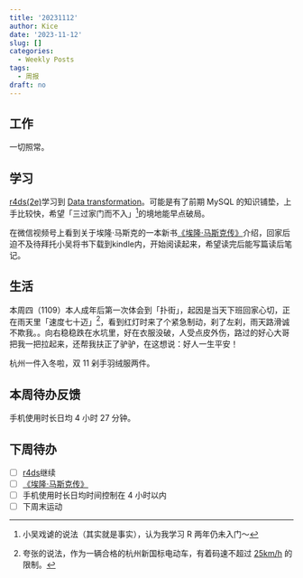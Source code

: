 ```yaml
---
title: '20231112'
author: Kice
date: '2023-11-12'
slug: []
categories:
  - Weekly Posts
tags:
  - 周报
draft: no
---
```



## 工作

一切照常。

## 学习

[r4ds(2e)](https://r4ds.had.co.nz/)学习到 [Data transformation](https://r4ds.hadley.nz/data-transform)。可能是有了前期 MySQL 的知识铺垫，上手比较快，希望「三过家门而不入」[^1]的境地能早点破局。

在微信视频号上看到关于埃隆·马斯克的一本新书[《埃隆·马斯克传》](https://book.douban.com/subject/36518892/)介绍，回家后迫不及待拜托小吴将书下载到kindle内，开始阅读起来，希望读完后能写篇读后笔记。
      

## 生活

本周四（1109）本人成年后第一次体会到「扑街」，起因是当天下班回家心切，正在雨天里「速度七十迈」[^2]，看到红灯时来了个紧急制动，刹了左刹，雨天路滑诚不欺我。。向右稳稳跌在水坑里，好在衣服没破，人受点皮外伤，路过的好心大哥把我一把拉起来，还帮我扶正了驴驴，在这想说：好人一生平安！

杭州一件入冬啦，双 11 剁手羽绒服两件。


## 本周待办反馈

手机使用时长日均 4 小时 27 分钟。

## 下周待办

- [ ] [r4ds](https://r4ds.had.co.nz/)继续
- [ ] [《埃隆·马斯克传》](https://book.douban.com/subject/36518892/)
- [ ] 手机使用时长日均时间控制在 4 小时以内
- [ ] 下周末运动

[^1]: 小吴戏谑的说法（其实就是事实），认为我学习 R 两年仍未入门～
[^2]: 夸张的说法，作为一辆合格的杭州新国标电动车，有着码速不超过 [25km/h](https://auto.china.com/mip/1153981.html) 的限制。
